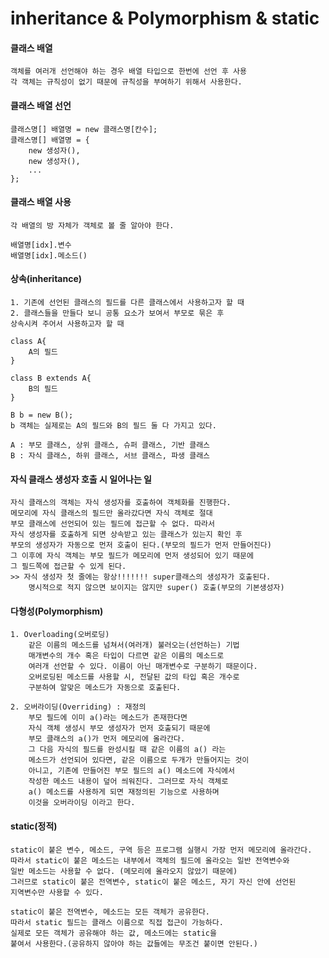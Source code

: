 # inheritance & Polymorphism & static

#### 클래스 배열

	객체를 여러개 선언해야 하는 경우 배열 타입으로 한번에 선언 후 사용
	각 객체는 규칙성이 없기 때문에 규칙성을 부여하기 위해서 사용한다.

#### 클래스 배열 선언

	클래스명[] 배열명 = new 클래스명[칸수];
	클래스명[] 배열명 = {
		new 생성자(),
		new 생성자(),
		...
	};

#### 클래스 배열 사용

	각 배열의 방 자체가 객체로 볼 줄 알아야 한다.

	배열명[idx].변수
	배열명[idx].메소드()

#### 상속(inheritance)

	1. 기존에 선언된 클래스의 필드를 다른 클래스에서 사용하고자 할 때
	2. 클래스들을 만들다 보니 공통 요소가 보여서 부모로 묶은 후
	상속시켜 주어서 사용하고자 할 때

    class A{
        A의 필드
    }

    class B extends A{
        B의 필드
    }

    B b = new B();
    b 객체는 실제로는 A의 필드와 B의 필드 둘 다 가지고 있다.

    A : 부모 클래스, 상위 클래스, 슈퍼 클래스, 기반 클래스
    B : 자식 클래스, 하위 클래스, 서브 클래스, 파생 클래스

#### 자식 클래스 생성자 호출 시 일어나는 일

	자식 클래스의 객체는 자식 생성자를 호출하여 객체화를 진행한다.
	메모리에 자식 클래스의 필드만 올라갔다면 자식 객체로 절대
	부모 클래스에 선언되어 있는 필드에 접근할 수 없다. 따라서
	자식 생성자를 호출하게 되면 상속받고 있는 클래스가 있는지 확인 후
	부모의 생성자가 자동으로 먼저 호출이 된다.(부모의 필드가 먼저 만들어진다)
	그 이후에 자식 객체는 부모 필드가 메모리에 먼저 생성되어 있기 때문에
	그 필드쪽에 접근할 수 있게 된다.
	>> 자식 생성자 첫 줄에는 항상!!!!!!! super클래스의 생성자가 호출된다.
		명시적으로 적지 않으면 보이지는 않지만 super() 호출(부모의 기본생성자)

#### 다형성(Polymorphism)

	1. Overloading(오버로딩)
		같은 이름의 메소드를 넘쳐서(여러개) 불러오는(선언하는) 기법
		매개변수의 개수 혹은 타입이 다르면 같은 이름의 메소드로
		여러개 선언할 수 있다. 이름이 아닌 매개변수로 구분하기 때문이다.
		오버로딩된 메소드를 사용할 시, 전달된 값의 타입 혹은 개수로
		구분하여 알맞은 메소드가 자동으로 호출된다.

	2. 오버라이딩(Overriding) : 재정의
		부모 필드에 이미 a()라는 메소드가 존재한다면
		자식 객체 생성시 부모 생성자가 먼저 호출되기 때문에
		부모 클래스의 a()가 먼저 메모리에 올라간다.
		그 다음 자식의 필드를 완성시킬 때 같은 이름의 a() 라는
		메소드가 선언되어 있다면, 같은 이름으로 두개가 만들어지는 것이
		아니고, 기존에 만들어진 부모 필드의 a() 메소드에 자식에서
		작성한 메소드 내용이 덮어 씌워진다. 그러므로 자식 객체로
		a() 메소드를 사용하게 되면 재정의된 기능으로 사용하며
		이것을 오버라이딩 이라고 한다.

#### static(정적)

	static이 붙은 변수, 메소드, 구역 등은 프로그램 실행시 가장 먼저 메모리에 올라간다.
    따라서 static이 붙은 메소드는 내부에서 객체의 필드에 올라오는 일반 전역변수와 
    일반 메소드는 사용할 수 없다. (메모리에 올라오지 않았기 때문에)
	그러므로 static이 붙은 전역변수, static이 붙은 메소드, 자기 자신 안에 선언된 
    지역변수만 사용할 수 있다.

	static이 붙은 전역변수, 메소드는 모든 객체가 공유한다.
	따라서 static 필드는 클래스 이름으로 직접 접근이 가능하다.
	실제로 모든 객체가 공유해야 하는 값, 메소드에는 static을
	붙여서 사용한다.(공유하지 않아야 하는 값들에는 무조건 붙이면 안된다.)